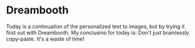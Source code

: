 # Dreambooth

Today is a continuation of the personalized text to images, but by trying it first out with Dreambooth. My conclusino for today is: Don't just brainlessly copy-paste. It's a waste of time!